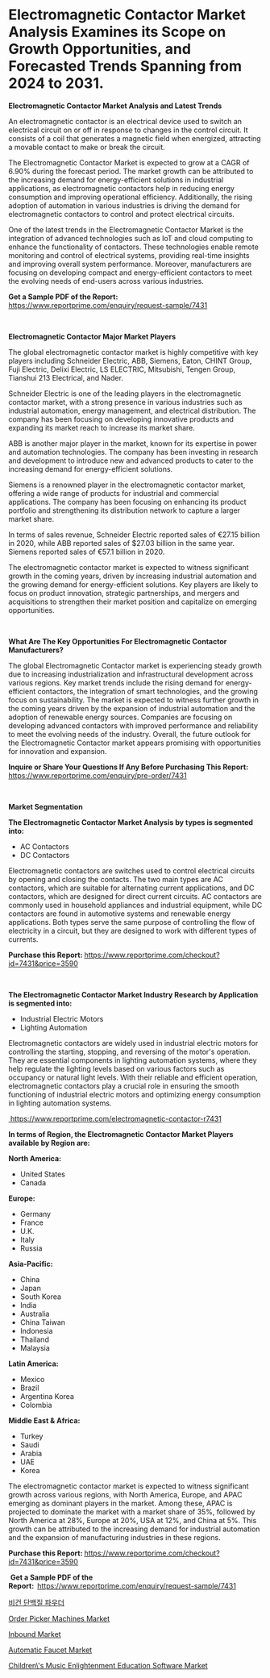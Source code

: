 <p><h1>Electromagnetic Contactor Market Analysis Examines its Scope on Growth Opportunities, and Forecasted Trends Spanning from 2024 to 2031.</h1></p><p><strong>Electromagnetic Contactor Market Analysis and Latest Trends</strong></p>
<p><p>An electromagnetic contactor is an electrical device used to switch an electrical circuit on or off in response to changes in the control circuit. It consists of a coil that generates a magnetic field when energized, attracting a movable contact to make or break the circuit.</p><p>The Electromagnetic Contactor Market is expected to grow at a CAGR of 6.90% during the forecast period. The market growth can be attributed to the increasing demand for energy-efficient solutions in industrial applications, as electromagnetic contactors help in reducing energy consumption and improving operational efficiency. Additionally, the rising adoption of automation in various industries is driving the demand for electromagnetic contactors to control and protect electrical circuits.</p><p>One of the latest trends in the Electromagnetic Contactor Market is the integration of advanced technologies such as IoT and cloud computing to enhance the functionality of contactors. These technologies enable remote monitoring and control of electrical systems, providing real-time insights and improving overall system performance. Moreover, manufacturers are focusing on developing compact and energy-efficient contactors to meet the evolving needs of end-users across various industries.</p></p>
<p><strong>Get a Sample PDF of the Report:&nbsp;</strong> <a href="https://www.reportprime.com/enquiry/request-sample/7431">https://www.reportprime.com/enquiry/request-sample/7431</a></p>
<p>&nbsp;</p>
<p><strong>Electromagnetic Contactor Major Market Players</strong></p>
<p><p>The global electromagnetic contactor market is highly competitive with key players including Schneider Electric, ABB, Siemens, Eaton, CHINT Group, Fuji Electric, Delixi Electric, LS ELECTRIC, Mitsubishi, Tengen Group, Tianshui 213 Electrical, and Nader. </p><p>Schneider Electric is one of the leading players in the electromagnetic contactor market, with a strong presence in various industries such as industrial automation, energy management, and electrical distribution. The company has been focusing on developing innovative products and expanding its market reach to increase its market share. </p><p>ABB is another major player in the market, known for its expertise in power and automation technologies. The company has been investing in research and development to introduce new and advanced products to cater to the increasing demand for energy-efficient solutions.</p><p>Siemens is a renowned player in the electromagnetic contactor market, offering a wide range of products for industrial and commercial applications. The company has been focusing on enhancing its product portfolio and strengthening its distribution network to capture a larger market share.</p><p>In terms of sales revenue, Schneider Electric reported sales of €27.15 billion in 2020, while ABB reported sales of $27.03 billion in the same year. Siemens reported sales of €57.1 billion in 2020.</p><p>The electromagnetic contactor market is expected to witness significant growth in the coming years, driven by increasing industrial automation and the growing demand for energy-efficient solutions. Key players are likely to focus on product innovation, strategic partnerships, and mergers and acquisitions to strengthen their market position and capitalize on emerging opportunities.</p></p>
<p>&nbsp;</p>
<p><strong>What Are The Key Opportunities For Electromagnetic Contactor Manufacturers?</strong></p>
<p><p>The global Electromagnetic Contactor market is experiencing steady growth due to increasing industrialization and infrastructural development across various regions. Key market trends include the rising demand for energy-efficient contactors, the integration of smart technologies, and the growing focus on sustainability. The market is expected to witness further growth in the coming years driven by the expansion of industrial automation and the adoption of renewable energy sources. Companies are focusing on developing advanced contactors with improved performance and reliability to meet the evolving needs of the industry. Overall, the future outlook for the Electromagnetic Contactor market appears promising with opportunities for innovation and expansion.</p></p>
<p><strong>Inquire or Share Your Questions If Any Before Purchasing This Report:</strong> <a href="https://www.reportprime.com/enquiry/pre-order/7431">https://www.reportprime.com/enquiry/pre-order/7431</a></p>
<p>&nbsp;</p>
<p><strong>Market Segmentation</strong></p>
<p><strong>The Electromagnetic Contactor Market Analysis by types is segmented into:</strong></p>
<p><ul><li>AC Contactors</li><li>DC Contactors</li></ul></p>
<p><p>Electromagnetic contactors are switches used to control electrical circuits by opening and closing the contacts. The two main types are AC contactors, which are suitable for alternating current applications, and DC contactors, which are designed for direct current circuits. AC contactors are commonly used in household appliances and industrial equipment, while DC contactors are found in automotive systems and renewable energy applications. Both types serve the same purpose of controlling the flow of electricity in a circuit, but they are designed to work with different types of currents.</p></p>
<p><strong>Purchase this Report:&nbsp;</strong><a href="https://www.reportprime.com/checkout?id=7431&price=3590">https://www.reportprime.com/checkout?id=7431&price=3590</a></p>
<p>&nbsp;</p>
<p><strong>The Electromagnetic Contactor Market Industry Research by Application is segmented into:</strong></p>
<p><ul><li>Industrial Electric Motors</li><li>Lighting Automation</li></ul></p>
<p><p>Electromagnetic contactors are widely used in industrial electric motors for controlling the starting, stopping, and reversing of the motor's operation. They are essential components in lighting automation systems, where they help regulate the lighting levels based on various factors such as occupancy or natural light levels. With their reliable and efficient operation, electromagnetic contactors play a crucial role in ensuring the smooth functioning of industrial electric motors and optimizing energy consumption in lighting automation systems.</p></p>
<p><a href="https://www.reportprime.com/electromagnetic-contactor-r7431">&nbsp;https://www.reportprime.com/electromagnetic-contactor-r7431</a></p>
<p><strong>In terms of Region, the Electromagnetic Contactor Market Players available by Region are:</strong></p>
<p>
    <p> <strong> North America: </strong>
        <ul>
            <li>United States</li>
            <li>Canada</li>
        </ul>
        </p> 
    <p> <strong> Europe: </strong>
        <ul>
            <li>Germany</li>
            <li>France</li>
            <li>U.K.</li>
            <li>Italy</li>
            <li>Russia</li>
        </ul>
        </p> 
    <p> <strong> Asia-Pacific: </strong>
        <ul>
            <li>China</li>
            <li>Japan</li>
            <li>South Korea</li>
            <li>India</li>
            <li>Australia</li>
            <li>China Taiwan</li>
            <li>Indonesia</li>
            <li>Thailand</li>
            <li>Malaysia</li>
        </ul>
        </p> 
    <p> <strong> Latin America: </strong>
        <ul>
            <li>Mexico</li>
            <li>Brazil</li>
            <li>Argentina Korea</li>
            <li>Colombia</li>
        </ul>
        </p> 
    <p> <strong> Middle East & Africa: </strong>
        <ul>
            <li>Turkey</li>
            <li>Saudi</li>
            <li>Arabia</li>
            <li>UAE</li>
            <li>Korea</li>
        </ul>
    </p>
    </p>
<p><p>The electromagnetic contactor market is expected to witness significant growth across various regions, with North America, Europe, and APAC emerging as dominant players in the market. Among these, APAC is projected to dominate the market with a market share of 35%, followed by North America at 28%, Europe at 20%, USA at 12%, and China at 5%. This growth can be attributed to the increasing demand for industrial automation and the expansion of manufacturing industries in these regions.</p></p>
<p><strong>Purchase this Report: </strong><a href="https://www.reportprime.com/checkout?id=7431&price=3590">https://www.reportprime.com/checkout?id=7431&price=3590</a></p>
<p>&nbsp;<strong>Get a Sample PDF of the Report:&nbsp;&nbsp;</strong><a href="https://www.reportprime.com/enquiry/request-sample/7431">https://www.reportprime.com/enquiry/request-sample/7431</a></p>
<p><strong></strong></p>
<p><p><a href="https://github.com/darrellockm3ytan895656/Market-Research-Report-List-1/blob/main/471334824023.md">비건 단백질 파우더</a></p><p><a href="https://github.com/beatblasta/Market-Research-Report-List-2/blob/main/order-picker-machines-market.md">Order Picker Machines Market</a></p><p><a href="https://www.linkedin.com/pulse/inbound-market-furnish-information-size-share-dynamics-projections-dgvtf?trackingId=8ryDH%2BdhUprw1AXSVWapnA%3D%3D">Inbound Market</a></p><p><a href="https://github.com/shotows/Market-Research-Report-List-2/blob/main/automatic-faucet-market.md">Automatic Faucet Market</a></p><p><a href="https://www.linkedin.com/pulse/childrens-music-enlightenment-education-software-market-size-n2qhf?trackingId=by1i%2B1RJzAYwbCCccQNp5Q%3D%3D">Children\'s Music Enlightenment Education Software Market</a></p></p>